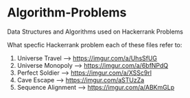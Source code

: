 # Algorithm-Problems
Data Structures and Algorithms used on Hackerrank Problems

What specfic Hackerrank problem each of these files refer to:

1. Universe Travel --> https://imgur.com/a/UhsSfUG
2. Universe Monopoly --> https://imgur.com/a/6bfNPdQ
3. Perfect Soldier --> https://imgur.com/a/XSSc9rl
4. Cave Escape --> https://imgur.com/aSTUzZa
5. Sequence Alignment --> https://imgur.com/a/ABKmGLp
